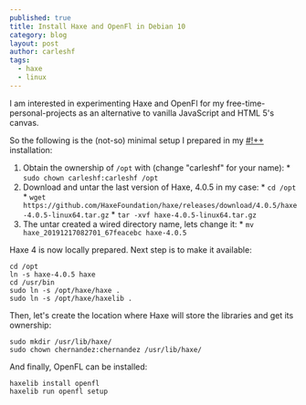 ```yaml
---
published: true
title: Install Haxe and OpenFl in Debian 10 
category: blog
layout: post
author: carleshf
tags:
  - haxe
  - linux
---
```


I am interested in experimenting Haxe and OpenFl for my free-time-personal-projects as an alternative to vanilla JavaScript and HTML 5's canvas.

So the following is the (not-so) minimal setup I prepared in my [#!++](https://crunchbangplusplus.org/) installation:

  1. Obtain the ownership of `/opt` with (change "carleshf" for your name):
    *  `sudo chown carleshf:carleshf /opt`
  2. Download and untar the last version of Haxe, 4.0.5 in my case:
    * `cd /opt`
    * `wget https://github.com/HaxeFoundation/haxe/releases/download/4.0.5/haxe-4.0.5-linux64.tar.gz`
    * `tar -xvf haxe-4.0.5-linux64.tar.gz`
  3. The untar created a wired directory name, lets change it:
    * `mv haxe_20191217082701_67feacebc haxe-4.0.5`
 
Haxe 4 is now locally prepared. Next step is to make it available:

```
cd /opt
ln -s haxe-4.0.5 haxe
cd /usr/bin
sudo ln -s /opt/haxe/haxe .
sudo ln -s /opt/haxe/haxelib .
```

Then, let's create the location where Haxe will store the libraries and get its ownership:

```
sudo mkdir /usr/lib/haxe/
sudo chown chernandez:chernandez /usr/lib/haxe/
```

And finally, OpenFL can be installed:

```
haxelib install openfl
haxelib run openfl setup
```



